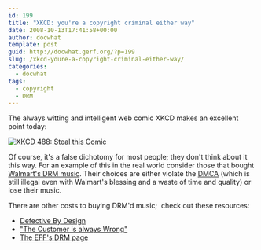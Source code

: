 ```yaml
---
id: 199
title: "XKCD: you're a copyright criminal either way"
date: 2008-10-13T17:41:58+00:00
author: docwhat
template: post
guid: http://docwhat.gerf.org/?p=199
slug: /xkcd-youre-a-copyright-criminal-either-way/
categories:
  - docwhat
tags:
  - copyright
  - DRM
---
```


The always witting and intelligent web comic XKCD makes an excellent point today:

[![XKCD 488: Steal this Comic](https://imgs.xkcd.com/comics/steal_this_comic.png)](https://xkcd.com/488/)

Of course, it's a false dichotomy for most people; they don't think
about it this way. For an example of this in the real world consider
those that bought [Walmart's DRM
music](http://boingboing.net/2008/09/26/walmart-shutting-dow.html).
Their choices are either violate the
[DMCA](http://en.wikipedia.org/wiki/Digital_Millennium_Copyright_Act)
(which is still illegal even with Walmart's blessing and a waste of time
and quality) or lose their music.



There are other costs to buying DRM'd music;  check out these resources:

-   [Defective By Design](http://www.defectivebydesign.org/)
-   ["The Customer is always
    Wrong"](http://www.eff.org/pages/customer-always-wrong-users-guide-drm-online-music)
-   [The EFF's DRM page](http://www.eff.org/issues/drm)
